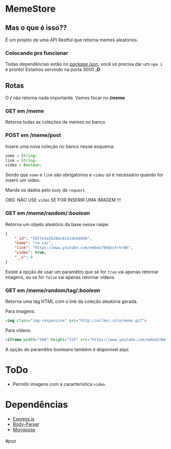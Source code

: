 # MemeStore

## Mas o que é isso??
É um projeto de uma API Restful que retorna memes aleatórios.

### Colocando pra funcionar
Todas dependências estão no *[package.json](./package.json)*, você só precisa dar um ` npm i ` e pronto! Estamos servindo na porta 3000 **;D**

## Rotas
O **/** não retorna nada importante. Vamos focar no **/meme**

### GET em __/meme__
Retorna todas as coleções de memes no banco.

### POST em __/meme/post__
Insere uma nova coleção no banco nesse esquema:
```js
nome = String;
link = String;
video = Boolean;
```
Sendo que `nome` e `link` são obrigatórios e `video` só é necessário quando for inserir um vídeo.

Mande os dados pelo `body` da `request`.

*OBS:* NÃO USE `video` SE FOR INSERIR UMA IMAGEM !!!

### GET em __/meme/random/*:boolean*__
Retorna um objeto aleatório da base nesse naipe:
```json
{
    "_id": "59f7e1e2b286c8141de6d456",
    "nome": "vo cai",
    "link": "https://www.youtube.com/embed/9mQnsFrkrBk",
    "video": true,
    "__v": 0
}
```
Existe a opção de usar um paramêtro que se for `true` vai apenas retornar imagens, ou se for `false` vai apenas retornar vídeos. 

### GET em __/meme/random/tag/*:boolean*__
Retorna uma tag HTML com o link da coleção aleatória gerada.

Para imagens:
```html
<img class="img-responsive" src="http://wilker.site/meme.gif">
```
Para vídeos:
```html
<iframe width="560" height="315" src="https://www.youtube.com/embed/9mQnsFrkrBk" frameborder="0" allowfullscreen></iframe>
```
A opção do paramêtro booleano também é disponível aqui.

# ToDo
* Permitir imagens com a característica `video`. 

# Dependências
* [Express.js](https://www.npmjs.com/package/express "Express in NPM")
* [Body-Parser](https://www.npmjs.com/package/body-parser "Body Parser in NPM")
* [Mongoose](https://www.npmjs.com/package/mongoose "Mongoose in NPM")

###### #paz